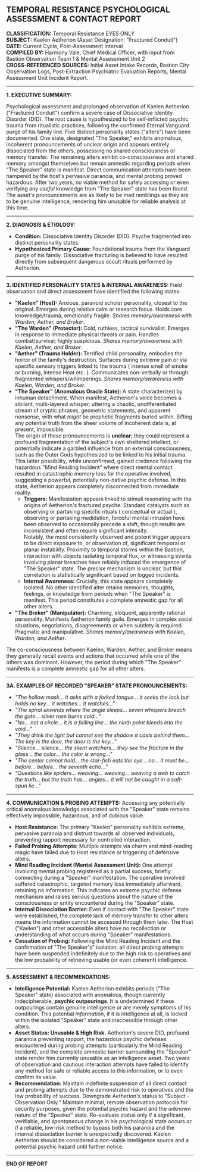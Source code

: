 ## TEMPORAL RESISTANCE PSYCHOLOGICAL ASSESSMENT & CONTACT REPORT

**CLASSIFICATION:** Temporal Resistance EYES ONLY\
**SUBJECT:** Kaelen Aetherion (Asset Designation: "Fractured Conduit")\
**DATE:** Current Cycle, Post-Assessment Interval\
**COMPILED BY:** Harmony Vale, Chief Medical Officer, with input from Bastion Observation Team 1 & Mental Assessment Unit 2\
**CROSS-REFERENCED SOURCES:** Initial Asset Intake Records, Bastion City Observation Logs, Post-Extraction Psychiatric Evaluation Reports, Mental Assessment Unit Incident Report.

---

**1. EXECUTIVE SUMMARY:**

Psychological assessment and prolonged observation of Kaelen Aetherion ("Fractured Conduit") confirm a severe case of Dissociative Identity Disorder (DID).
The root cause is hypothesized to be self-inflicted psychic trauma from ritualistic practices, following the confirmed Eternal Vanguard purge of his family line.
Five distinct personality states ("alters") have been documented. One state, designated "The Speaker," exhibits anomalous, incoherent pronouncements of unclear origin and appears entirely dissociated from the others, possessing no shared consciousness or memory transfer.
The remaining alters exhibit co-consciousness and shared memory amongst themselves but remain amnestic regarding periods when "The Speaker" state is manifest.
Direct communication attempts have been hampered by the host's pervasive paranoia, and mental probing proved hazardous. After two years, no viable method for safely accessing or even verifying any *useful* knowledge from "The Speaker" state has been found.
The asset's pronouncements are as likely to be mad ramblings as they are to be genuine intelligence, rendering him unusable for reliable analysis at this time.

---

**2. DIAGNOSIS & ETIOLOGY:**

* **Condition:** Dissociative Identity Disorder (DID). Psyche fragmented into distinct personality states.
* **Hypothesized Primary Cause:** Foundational trauma from the Vanguard purge of his family.
Dissociative fracturing is believed to have resulted directly from subsequent dangerous occult rituals performed by Aetherion.

---

**3. IDENTIFIED PERSONALITY STATES & INTERNAL AWARENESS:**
Field observation and direct assessment have identified the following states:

* **"Kaelen" (Host):** Anxious, paranoid scholar personality, closest to the original. Emerges during relative calm or research focus. Holds core knowledge/trauma; emotionally fragile. *Shares memory/awareness with Warden, Aether, and Broker*.
* **"The Warden" (Protector):** Cold, ruthless, tactical survivalist. Emerges in response to immediate physical threats or pain. Handles combat/survival; highly suspicious. *Shares memory/awareness with Kaelen, Aether, and Broker*.
* **"Aether" (Trauma Holder):** Terrified child personality, embodies the horror of the family's destruction.
Surfaces during extreme pain or via specific sensory triggers linked to the trauma ( intense smell of smoke or burning, intense Heat etc. ). Communicates non-verbally or through fragmented whispers/whimperings. *Shares memory/awareness with Kaelen, Warden, and Broker*.
* **"The Speaker" (Anomalous Oracle State):** A state characterized by inhuman detachment. When manifest, Aetherion's voice becomes a sibilant, multi-layered whisper, uttering a chaotic, undifferentiated stream of cryptic phrases, geometric statements, and apparent nonsense, with what *might* be prophetic fragments buried within. Sifting any potential truth from the sheer volume of incoherent data is, at present, impossible.\
The origin of these pronouncements is **unclear**; they could represent a profound fragmentation of the subject's own shattered intellect, or potentially indicate a garbled influence from an external consciousness, such as the Outer Gods hypothesized to be linked to his initial trauma.\
This latter possibility, while unconfirmed, gained credence following the hazardous "Mind Reading Incident" where direct mental contact resulted in catastrophic memory loss for the operative involved, suggesting a powerful, potentially non-native psychic defense.
In this state, Aetherion appears completely disconnected from immediate reality.
    * **Triggers:** Manifestation appears linked to stimuli resonating with the origins of Aetherion's fractured psyche. Standard catalysts such as observing or partaking specific rituals ( conceptual or actual ), observing or partaking medidation, forceful mental intrusion have been observed to occasionally precede a shift, though results are inconsistent and often require significant intensity.\
    Notably, the most consistently observed and potent trigger appears to be direct exposure to, or observation of, significant temporal or planar instability. Proximity to temporal storms within the Bastion, interaction with objects radiating temporal flux, or witnessing events involving planar breaches have reliably induced the emergence of "The Speaker" state. The precise mechanism is unclear, but this correlation is statistically significant based on logged incidents.
    * **Internal Awareness:** Crucially, this state appears completely isolated. No other identified alter retains memories, thoughts, feelings, or knowledge from periods when "The Speaker" is manifest.
This period constitutes a complete amnestic gap for all other alters.
* **"The Broker" (Manipulator):** Charming, eloquent, apparently rational personality.
Manifests Aetherion family guile. Emerges in complex social situations, negotiations, disagreements or when subtlety is required. Pragmatic and manipulative.
*Shares memory/awareness with Kaelen, Warden, and Aether*.

The co-consciousness between Kaelen, Warden, Aether, and Broker means they generally recall events and actions that occurred while one of the others was dominant.
However, the period during which "The Speaker" manifests is a complete amnestic gap for all other alters.

---

**3A. EXAMPLES OF RECORDED "SPEAKER" STATE PRONOUNCEMENTS:**

* *"The hollow mask... it asks with a forked tongue... it seeks the lock but holds no key... it watches... *it watches*..."*
* *"The spiral unwinds where the angle sleeps... seven whispers breach the gate... silver rose burns cold..."*
* *"No... not a circle... it is a falling line... the ninth point bleeds into the void..."*
* *"They drink the light but cannot see the shadow it casts behind them... The key is the door, the door is the key..."*
* *"Silence... silence... the silent watchers... they see the fracture in the glass... the color... the color is wrong..."*
* *"The center cannot hold... the star-fish eats the eye... no... it must be... before... before... the seventh echo..."*
* *"Questions like spiders... weaving... weaving... weaving a web to catch the truth... but the truth has... *angles*... it will not be caught in a soft-spun lie..."*

---

**4. COMMUNICATION & PROBING ATTEMPTS:**
Accessing any potentially critical anomalous knowledge associated with the "Speaker" state remains effectively impossible, hazardous, and of dubious value.
* **Host Resistance:** The primary "Kaelen" personality exhibits extreme, pervasive paranoia and distrust towards all observed individuals, preventing rapport necessary for controlled interaction.
* **Failed Probing Attempts:** Multiple attempts via charm and mind-reading magic have failed due to Host resistance or triggering of defensive alters.
* **Mind Reading Incident (Mental Assessment Unit):** One attempt involving mental probing registered as a partial success, briefly connecting during a "Speaker" manifestation.
The operative involved suffered catastrophic, targeted memory loss immediately afterward, retaining no information.
This indicates an extreme psychic defense mechanism and raises serious questions about the nature of the consciousness or entity encountered during the "Speaker" state.
* **Internal Dissociation Barrier:** Even if contact with "The Speaker" state were established, the complete lack of memory transfer to other alters means the information cannot be accessed through them later.
The Host ("Kaelen") and other accessible alters have no recollection or understanding of what occurs during "Speaker" manifestations.
* **Cessation of Probing:** Following the Mind Reading Incident and the confirmation of "The Speaker's" isolation, all direct probing attempts have been suspended indefinitely due to the high risk to operatives and the low probability of retrieving usable (or even coherent) intelligence.

---

**5. ASSESSMENT & RECOMMENDATIONS:**

* **Intelligence Potential:** Kaelen Aetherion exhibits periods ("The Speaker" state) associated with anomalous, though currently indecipherable, **psychic outpourings**.
It is undetermined if these outpourings contain genuine intelligence or are merely symptoms of his condition. This potential *information*, if it is intelligence at all, is locked within the isolated "Speaker" state and inaccessible through other alters.
* **Asset Status: Unusable & High Risk.** Aetherion's severe DID, profound paranoia preventing rapport, the hazardous psychic defenses encountered during probing attempts (particularly the Mind Reading Incident), and the complete amnestic barrier surrounding the "Speaker" state render him currently unusable as an intelligence asset.
Two years of observation and cautious interaction attempts have failed to identify any method for safe or reliable access to this information, or to even confirm its value.
* **Recommendation:** Maintain indefinite suspension of all direct contact and probing attempts due to the demonstrated risk to operatives and the low probability of success.
Downgrade Aetherion's status to "Subject - Observation Only." Maintain minimal, remote observation protocols for security purposes, given the potential psychic hazard and the unknown nature of the "Speaker" state.
Re-evaluate status only if a significant, verifiable, and *spontaneous* change in his psychological state occurs *or* if a reliable, low-risk method to bypass both his paranoia and the internal dissociation barrier is unexpectedly discovered.
Kaelen Aetherion should be considered a non-viable intelligence source and a potential psychic hazard until further notice.

---

**END OF REPORT**